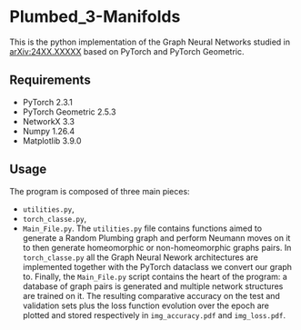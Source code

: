# Plumbed_3-Manifolds
This is the python implementation of the Graph Neural Networks studied in [arXiv:24XX.XXXXX](https://arxiv.org) based on PyTorch and PyTorch Geometric.

## Requirements
- PyTorch 2.3.1
- PyTorch Geometric 2.5.3
- NetworkX 3.3
- Numpy 1.26.4
- Matplotlib 3.9.0
## Usage
The program is composed of three main pieces:
- `utilities.py`,
- `torch_classe.py`,
- `Main_File.py`.
The `utilities.py` file contains functions aimed to generate a Random Plumbing graph and perform Neumann moves on it to then generate homeomorphic or non-homeomorphic graphs pairs.
In `torch_classe.py` all the Graph Neural Nework architectures are implemented together with the PyTorch dataclass we convert our graph to.
Finally, the `Main_File.py` script contains the heart of the program: a database of graph pairs is generated and multiple network structures are trained on it. The resulting comparative accuracy on the test and validation sets plus the loss function evolution over the epoch are plotted and stored respectively in `img_accuracy.pdf` and `img_loss.pdf`.
